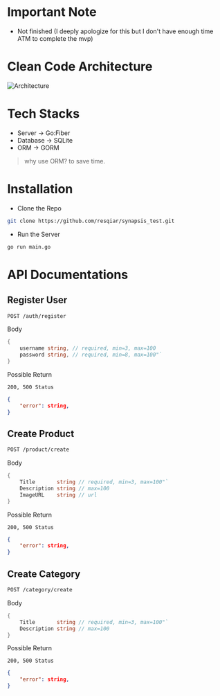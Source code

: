 # Important Note
- Not finished (I deeply apologize for this but I don't have enough time ATM to complete the mvp)

# Clean Code Architecture
![Architecture](https://imgur.com/D8cr9ze.png)

# Tech Stacks
- Server   -> Go:Fiber
- Database -> SQLite
- ORM      -> GORM
> why use ORM? to save time.

# Installation

- Clone the Repo
```bash
git clone https://github.com/resqiar/synapsis_test.git
```

- Run the Server
```bash
go run main.go
```

# API Documentations

## Register User

```bash
POST /auth/register
```

Body
```go
{
	username string, // required, min=3, max=100
	password string, // required, min=8, max=100"`
}
```

Possible Return
```
200, 500 Status
```
```json
{
    "error": string,
}
```

## Create Product

```bash
POST /product/create
```

Body
```go
{
	Title       string // required, min=3, max=100"`
	Description string // max=100
	ImageURL    string // url
}
```

Possible Return
```
200, 500 Status
```
```json
{
    "error": string,
}
```

## Create Category

```bash
POST /category/create
```

Body
```go
{
	Title       string // required, min=3, max=100"`
	Description string // max=100
}
```

Possible Return
```
200, 500 Status
```
```json
{
    "error": string,
}
```
